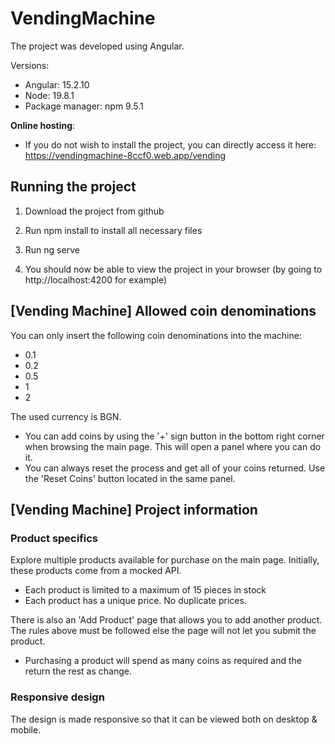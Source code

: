 # VendingMachine

The project was developed using Angular.

Versions:
- Angular: 15.2.10
- Node: 19.8.1
- Package manager: npm 9.5.1

**Online hosting**: 

- If you do not wish to install the project, you can directly access it here: https://vendingmachine-8ccf0.web.app/vending

## Running the project 

1. Download the project from github

2. Run npm install to install all necessary files

3. Run ng serve

4. You should now be able to view the project in your browser (by going to http://localhost:4200 for example)

## [Vending Machine] Allowed coin denominations

You can only insert the following coin denominations into the machine:
* 0.1
* 0.2
* 0.5
* 1
* 2

The used currency is BGN.

* You can add coins by using the '+' sign button in the bottom right corner when browsing the main page. This will open a panel where you can do it. 
* You can always reset the process and get all of your coins returned. Use the 'Reset Coins' button located in the same panel.

## [Vending Machine] Project information

### Product specifics

Explore multiple products available for purchase on the main page. Initially, these products come from a mocked API. 

* Each product is limited to a maximum of 15 pieces in stock 
* Each product has a unique price. No duplicate prices.

There is also an 'Add Product' page that allows you to add another product. The rules above must be followed else the page will not let you submit the product.

* Purchasing a product will spend as many coins as required and the return the rest as change.

### Responsive design

The design is made responsive so that it can be viewed both on desktop & mobile.

